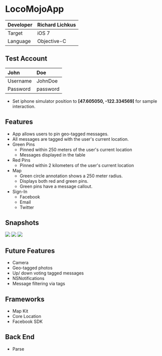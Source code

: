 LocoMojoApp
===========
|Developer  |Richard Lichkus   |
|:----------|:-----------------|
|Target     | iOS 7            |
|Language   | Objective-C      |

Test Account
-------------
|John      |Doe       |
|:---------|:---------|
|Username  |JohnDoe   |
|Password  |password  |

* Set iphone simulator position to **[47.605050, -122.334569]** for sample interaction.

Features
---------
* App allows users to pin geo-tagged messages. 
* All messages are tagged with the user's current location.
* Green Pins
   - Pinned within 250 meters of the user's current location
   - Messages displayed in the table
* Red Pins
   - Pinned within 2 kilometers of the user's current location
* Map
   - Green circle annotation shows a 250 meter radius.
   - Displays both red and green pins.
   - Green pins have a message callout.
* Sign-In
   - Facebook
   - Email
   - Twitter

Snapshots
---------
<img src="https://raw.github.com/rpl5018/LocoMojoApp/master/LocoMojo/Resources/Mojo.png">
<img src="https://raw.github.com/rpl5018/LocoMojoApp/master/LocoMojo/Resources/Map.png">
<img src="https://raw.github.com/rpl5018/LocoMojoApp/master/LocoMojo/Resources/Message.png">


Future Features
----------------
* Camera
* Geo-tagged photos
* Up/ down voting tagged messages
* NSNotifications
* Message filtering via tags

Frameworks
----------
* Map Kit
* Core Location
* Facebook SDK

Back End
--------
* Parse 
